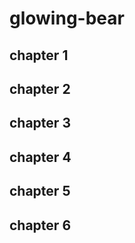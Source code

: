 # glowing-bear

## chapter 1


## chapter 2


## chapter 3


## chapter 4


## chapter 5


## chapter 6


